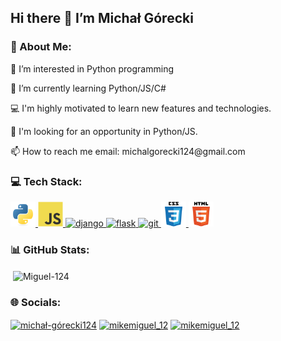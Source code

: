 ## Hi there 👋 I’m Michał Górecki

<!--
**Miguel-124/Miguel-124** is a ✨ _special_ ✨ repository because its `README.md` (this file) appears on your GitHub profile.

Here are some ideas to get you started:

- 🔭 I’m currently working on ...
- 🌱 I’m currently learning ...
- 👯 I’m looking to collaborate on ...
- 🤔 I’m looking for help with ...
- 💬 Ask me about ...
- 📫 How to reach me: ...
- 😄 Pronouns: ...
- ⚡ Fun fact: ...
-->
<h3 align="left">💫 About Me:</h3>
<p align="left">👀 I’m interested in Python programming</p>
<p align="left">🌱 I’m currently learning Python/JS/C#</p>
<p align="left">💻 I'm highly motivated to learn new features and technologies.</p>
<p align="left">💞️ I'm looking for an opportunity in Python/JS.</p>
<p align="left">📫 How to reach me email: michalgorecki124@gmail.com</p>

<h3 align="left">💻 Tech Stack:</h3>
<p align="left">
<a href="https://www.python.org" target="_blank" rel="noreferrer"> 
<img src="https://raw.githubusercontent.com/devicons/devicon/master/icons/python/python-original.svg" alt="python" width="40" height="40"/> </a>
<a href="https://developer.mozilla.org/en-US/docs/Web/JavaScript" target="_blank" rel="noreferrer"> 
<img src="https://raw.githubusercontent.com/devicons/devicon/master/icons/javascript/javascript-original.svg" alt="javascript" width="40" height="40"/> </a>
<a href="https://www.djangoproject.com/" target="_blank" rel="noreferrer"> <img src="https://cdn.worldvectorlogo.com/logos/django.svg" alt="django" width="40" height="40"/> </a>
<a href="https://flask.palletsprojects.com/" target="_blank" rel="noreferrer"> <img src="https://res.cloudinary.com/daily-now/image/upload/f_auto,q_auto/v1/posts/86d2051077c7783048e03a571c753e22" alt="flask" width="40" height="40"/> </a>
<a href="https://www.w3schools.com/css/" target="_blank" rel="noreferrer"> 
<img src="https://www.vectorlogo.zone/logos/git-scm/git-scm-icon.svg" alt="git" width="40" height="40"/> </a>
<a href="https://www.w3schools.com/css/" target="_blank" rel="noreferrer"> 
<img src="https://raw.githubusercontent.com/devicons/devicon/master/icons/css3/css3-original-wordmark.svg" alt="css3" width="40" height="40"/> </a>
<a href="https://www.w3.org/html/" target="_blank" rel="noreferrer"> <img src="https://raw.githubusercontent.com/devicons/devicon/master/icons/html5/html5-original-wordmark.svg" alt="html5" width="40" height="40"/> </a></p>
 

<h3 align="left">📊 GitHub Stats:</h3>
<p>&nbsp;<img align="center" src="![Top Langs](https://github-readme-stats.vercel.app/api/top-langs/?username=miguel-124&layout=compact)" alt="Miguel-124" /></p>

<h3 align="left">🌐 Socials:</h3>
<a href="https://www.linkedin.com/in/michał-górecki124/" target="blank"><img align="center" src="https://raw.githubusercontent.com/rahuldkjain/github-profile-readme-generator/master/src/images/icons/Social/linked-in-alt.svg" alt="michał-górecki124" height="30" width="40" /></a>    
<a href="https://instagram.com/mikemiguel_12" target="blank"><img align="center" src="https://raw.githubusercontent.com/rahuldkjain/github-profile-readme-generator/master/src/images/icons/Social/instagram.svg" alt="mikemiguel_12" height="30" width="40" /></a>    
<a href="https://www.facebook.com/profile.php?id=100004433439341" target="blank"><img align="center" src="https://raw.githubusercontent.com/rahuldkjain/github-profile-readme-generator/master/src/images/icons/Social/facebook.svg" alt="mikemiguel_12" height="30" width="40" /></a>


